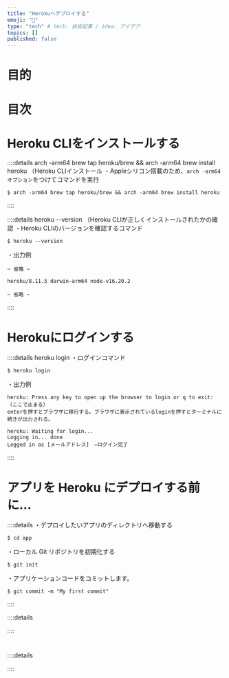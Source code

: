 ```yaml
---
title: "Herokuへデプロイする"
emoji: "📝"
type: "tech" # tech: 技術記事 / idea: アイデア
topics: []
published: false
---
```

# 目的

# 目次

# Heroku CLIをインストールする
::::details arch -arm64 brew tap heroku/brew && arch -arm64 brew install heroku （Heroku CLIインストール
・Appleシリコン搭載のため、`arch -arm64 オプション`をつけてコマンドを実行
```
$ arch -arm64 brew tap heroku/brew && arch -arm64 brew install heroku
```
::::

::::details heroku --version （Heroku CLIが正しくインストールされたかの確認
・Heroku CLIのバージョンを確認するコマンド
```
$ heroku --version
```
・出力例
```
~ 省略 ~

heroku/8.11.5 darwin-arm64 node-v16.20.2

~ 省略 ~

```
::::

# Herokuにログインする
::::details heroku login
・ログインコマンド
```
$ heroku login
```
・出力例
```
heroku: Press any key to open up the browser to login or q to exit: 
（ここで止まる）
enterを押すとブラウザに移行する。ブラウザに表示されているloginを押すとターミナルに続きが出力される。

heroku: Waiting for login...
Logging in... done
Logged in as [メールアドレス]　⇦ログイン完了
```
::::

# アプリを Heroku にデプロイする前に...
::::details 
・デプロイしたいアプリのディレクトリへ移動する
```
$ cd app
```
・ローカル Git リポジトリを初期化する
```
$ git init
```
・アプリケーションコードをコミットします。
```
$ git commit -m "My first commit"
```
::::

::::details 

::::

# 
::::details 

::::